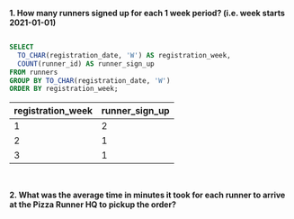 **1. How many runners signed up for each 1 week period? (i.e. week starts 2021-01-01)**

````sql

SELECT 
  TO_CHAR(registration_date, 'W') AS registration_week,
  COUNT(runner_id) AS runner_sign_up
FROM runners
GROUP BY TO_CHAR(registration_date, 'W')
ORDER BY registration_week;

````

| registration_week | runner_sign_up |
| ----------------- | -------------- |
| 1                 | 2              |
| 2                 | 1              |
| 3                 | 1              |

<br/>

**2. What was the average time in minutes it took for each runner to arrive at the Pizza Runner HQ to pickup the order?**
